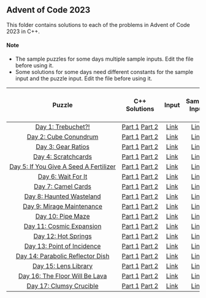 ## Advent of Code 2023 ##

This folder contains solutions to each of the problems in Advent of Code 2023 in C++.

#### Note ####
- The sample puzzles for some days multiple sample inputs. Edit the file before using it.
- Some solutions for some days need different constants for the sample input and the puzzle input. Edit the file before using it.

|Puzzle|C++ Solutions|Input|Sample Input|Puzzle page with solutions|
|:---:|:---:|:---:|:---:|:---:|
| <nobr> [Day 1: Trebuchet?!](https://adventofcode.com/2023/day/1) </nobr> | <nobr> [Part 1](/2023/cpp/day_01a.cpp) [Part 2](/2023/cpp/day_01b.cpp) </nobr> | </nobr> [Link](/2023/input/day_01_input) </nobr> | </nobr> [Link](/2023/sample_input/day_01_sample_input) </nobr> | </nobr> [Link](/2023/puzzles/day_01_puzzle) </nobr> |
| <nobr> [Day 2: Cube Conundrum](https://adventofcode.com/2023/day/2) </nobr> | <nobr> [Part 1](/2023/cpp/day_02a.cpp) [Part 2](/2023/cpp/day_02b.cpp) </nobr> | </nobr> [Link](/2023/input/day_02_input) </nobr> | </nobr> [Link](/2023/sample_input/day_02_sample_input) </nobr> | </nobr> [Link](/2023/puzzles/day_02_puzzle) </nobr> |
| <nobr> [Day 3: Gear Ratios](https://adventofcode.com/2023/day/3) </nobr> | <nobr> [Part 1](/2023/cpp/day_03a.cpp) [Part 2](/2023/cpp/day_03b.cpp) </nobr> | </nobr> [Link](/2023/input/day_03_input) </nobr> | </nobr> [Link](/2023/sample_input/day_03_sample_input) </nobr> | </nobr> [Link](/2023/puzzles/day_03_puzzle) </nobr> |
| <nobr> [Day 4: Scratchcards](https://adventofcode.com/2023/day/4) </nobr> | <nobr> [Part 1](/2023/cpp/day_04a.cpp) [Part 2](/2023/cpp/day_04b.cpp) </nobr> | </nobr> [Link](/2023/input/day_04_input) </nobr> | </nobr> [Link](/2023/sample_input/day_04_sample_input) </nobr> | </nobr> [Link](/2023/puzzles/day_04_puzzle) </nobr> |
| <nobr> [Day 5: If You Give A Seed A Fertilizer](https://adventofcode.com/2023/day/5) </nobr> | <nobr> [Part 1](/2023/cpp/day_05a.cpp) [Part 2](/2023/cpp/day_05b.cpp) </nobr> | </nobr> [Link](/2023/input/day_05_input) </nobr> | </nobr> [Link](/2023/sample_input/day_05_sample_input) </nobr> | </nobr> [Link](/2023/puzzles/day_05_puzzle) </nobr> |
| <nobr> [Day 6: Wait For It](https://adventofcode.com/2023/day/6) </nobr> | <nobr> [Part 1](/2023/cpp/day_06a.cpp) [Part 2](/2023/cpp/day_06b.cpp) </nobr> | </nobr> [Link](/2023/input/day_06_input) </nobr> | </nobr> [Link](/2023/sample_input/day_06_sample_input) </nobr> | </nobr> [Link](/2023/puzzles/day_06_puzzle) </nobr> |
| <nobr> [Day 7: Camel Cards](https://adventofcode.com/2023/day/7) </nobr> | <nobr> [Part 1](/2023/cpp/day_07a.cpp) [Part 2](/2023/cpp/day_07b.cpp) </nobr> | </nobr> [Link](/2023/input/day_07_input) </nobr> | </nobr> [Link](/2023/sample_input/day_07_sample_input) </nobr> | </nobr> [Link](/2023/puzzles/day_07_puzzle) </nobr> |
| <nobr> [Day 8: Haunted Wasteland](https://adventofcode.com/2023/day/8) </nobr> | <nobr> [Part 1](/2023/cpp/day_08a.cpp) [Part 2](/2023/cpp/day_08b.cpp) </nobr> | </nobr> [Link](/2023/input/day_08_input) </nobr> | </nobr> [Link](/2023/sample_input/day_08_sample_input) </nobr> | </nobr> [Link](/2023/puzzles/day_08_puzzle) </nobr> |
| <nobr> [Day 9: Mirage Maintenance](https://adventofcode.com/2023/day/9) </nobr> | <nobr> [Part 1](/2023/cpp/day_09a.cpp) [Part 2](/2023/cpp/day_09b.cpp) </nobr> | </nobr> [Link](/2023/input/day_09_input) </nobr> | </nobr> [Link](/2023/sample_input/day_09_sample_input) </nobr> | </nobr> [Link](/2023/puzzles/day_09_puzzle) </nobr> |
| <nobr> [Day 10: Pipe Maze](https://adventofcode.com/2023/day/10) </nobr> | <nobr> [Part 1](/2023/cpp/day_10a.cpp) [Part 2](/2023/cpp/day_10b.cpp) </nobr> | </nobr> [Link](/2023/input/day_10_input) </nobr> | </nobr> [Link](/2023/sample_input/day_10_sample_input) </nobr> |  </nobr> [Link](/2023/puzzles/day_10_puzzle) </nobr> |
| <nobr> [Day 11: Cosmic Expansion](https://adventofcode.com/2023/day/11) </nobr> | <nobr> [Part 1](/2023/cpp/day_11a.cpp) [Part 2](/2023/cpp/day_11b.cpp) </nobr> | </nobr> [Link](/2023/input/day_11_input) </nobr> | </nobr> [Link](/2023/sample_input/day_11_sample_input) </nobr> | </nobr> [Link](/2023/puzzles/day_11_puzzle) </nobr> |
| <nobr> [Day 12: Hot Springs](https://adventofcode.com/2023/day/12) </nobr> | <nobr> [Part 1](/2023/cpp/day_12a.cpp) [Part 2](/2023/cpp/day_12b.cpp) </nobr> | </nobr> [Link](/2023/input/day_12_input) </nobr> | </nobr> [Link](/2023/sample_input/day_12_sample_input) </nobr> | </nobr> [Link](/2023/puzzles/day_12_puzzle) </nobr> |
| <nobr> [Day 13: Point of Incidence](https://adventofcode.com/2023/day/13) </nobr> | <nobr> [Part 1](/2023/cpp/day_13a.cpp) [Part 2](/2023/cpp/day_13b.cpp) </nobr> | </nobr> [Link](/2023/input/day_13_input) </nobr> | </nobr> [Link](/2023/sample_input/day_13_sample_input) </nobr> | </nobr> [Link](/2023/puzzles/day_13_puzzle) </nobr> |
| <nobr> [Day 14: Parabolic Reflector Dish](https://adventofcode.com/2023/day/14) </nobr> | <nobr> [Part 1](/2023/cpp/day_14a.cpp) [Part 2](/2023/cpp/day_14b.cpp) </nobr> | </nobr> [Link](/2023/input/day_14_input) </nobr> | </nobr> [Link](/2023/sample_input/day_14_sample_input) </nobr> | </nobr> [Link](/2023/puzzles/day_14_puzzle) </nobr> |
| <nobr> [Day 15: Lens Library](https://adventofcode.com/2023/day/15) </nobr> | <nobr> [Part 1](/2023/cpp/day_15a.cpp) [Part 2](/2023/cpp/day_15b.cpp) </nobr> | </nobr> [Link](/2023/input/day_15_input) </nobr> | </nobr> [Link](/2023/sample_input/day_15_sample_input) </nobr> | </nobr> [Link](/2023/puzzles/day_15_puzzle) </nobr> |
| <nobr> [Day 16: The Floor Will Be Lava](https://adventofcode.com/2023/day/16) </nobr> | <nobr> [Part 1](/2023/cpp/day_16a.cpp) [Part 2](/2023/cpp/day_16b.cpp) </nobr> | </nobr> [Link](/2023/input/day_16_input) </nobr> | </nobr> [Link](/2023/sample_input/day_16_sample_input) </nobr> | </nobr> [Link](/2023/puzzles/day_16_puzzle) </nobr> |
| <nobr> [Day 17: Clumsy Crucible](https://adventofcode.com/2023/day/17) </nobr> | <nobr> [Part 1](/2023/cpp/day_17a.cpp) [Part 2](/2023/cpp/day_17b.cpp) </nobr> | </nobr> [Link](/2023/input/day_17_input) </nobr> | </nobr> [Link](/2023/sample_input/day_17_sample_input) </nobr> | </nobr> [Link](/2023/puzzles/day_17_puzzle) </nobr> |

